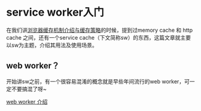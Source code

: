 # service worker入门

在我们讲[浏览器缓存机制介绍与缓存策略](https://juejin.im/book/5b936540f265da0a9624b04b/section/5b9ba651f265da0ac726e5de)的时候，提到过memory cache 和 http cache 之间，还有一个service cache（下文简称sw）的东西，这篇文章就主要以sw为主题，介绍其用法及使用场景。

## web worker？
开始讲sw之前，有一个很容易混淆的概念就是早些年间流行的web worker，可一定不要搞混了呀~

[web worker 介绍](http://dwz.date/agm5)

